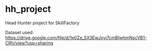 # hh_project
Head Hunter project for SkillFactory

Dataset used:
https://drive.google.com/file/d/1e0Ze_5X3EwJxyi7cmBIwhmNscVB1-CRh/view?usp=sharing
